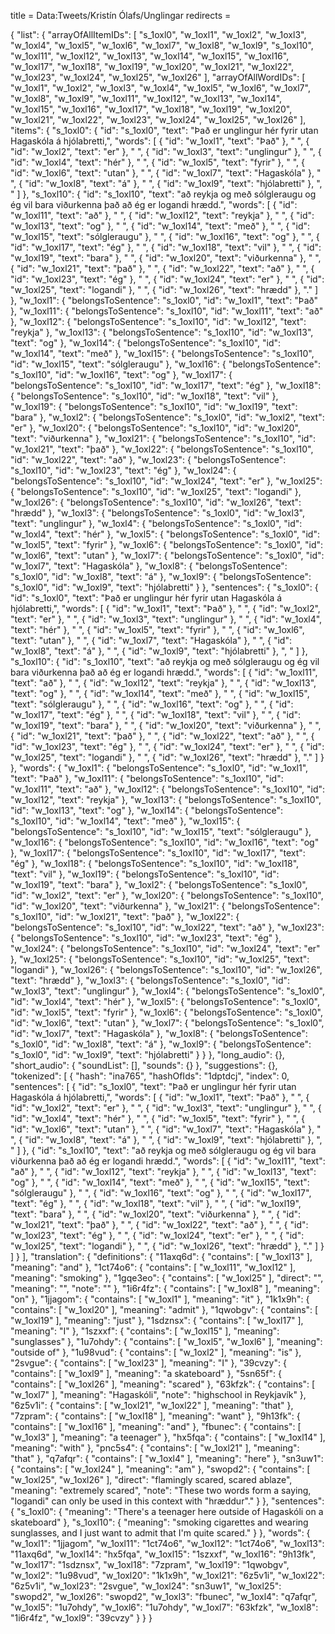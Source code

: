 title = Data:Tweets/Kristín Ólafs/Unglingar
redirects =
>>>>

{
    "list": {
        "arrayOfAllItemIDs": [
            "s_1oxl0",
            "w_1oxl1",
            "w_1oxl2",
            "w_1oxl3",
            "w_1oxl4",
            "w_1oxl5",
            "w_1oxl6",
            "w_1oxl7",
            "w_1oxl8",
            "w_1oxl9",
            "s_1oxl10",
            "w_1oxl11",
            "w_1oxl12",
            "w_1oxl13",
            "w_1oxl14",
            "w_1oxl15",
            "w_1oxl16",
            "w_1oxl17",
            "w_1oxl18",
            "w_1oxl19",
            "w_1oxl20",
            "w_1oxl21",
            "w_1oxl22",
            "w_1oxl23",
            "w_1oxl24",
            "w_1oxl25",
            "w_1oxl26"
        ],
        "arrayOfAllWordIDs": [
            "w_1oxl1",
            "w_1oxl2",
            "w_1oxl3",
            "w_1oxl4",
            "w_1oxl5",
            "w_1oxl6",
            "w_1oxl7",
            "w_1oxl8",
            "w_1oxl9",
            "w_1oxl11",
            "w_1oxl12",
            "w_1oxl13",
            "w_1oxl14",
            "w_1oxl15",
            "w_1oxl16",
            "w_1oxl17",
            "w_1oxl18",
            "w_1oxl19",
            "w_1oxl20",
            "w_1oxl21",
            "w_1oxl22",
            "w_1oxl23",
            "w_1oxl24",
            "w_1oxl25",
            "w_1oxl26"
        ],
        "items": {
            "s_1oxl0": {
                "id": "s_1oxl0",
                "text": "Það er unglingur hér fyrir utan Hagaskóla á hjólabretti,",
                "words": [
                    {
                        "id": "w_1oxl1",
                        "text": "Það"
                    },
                    " ",
                    {
                        "id": "w_1oxl2",
                        "text": "er"
                    },
                    " ",
                    {
                        "id": "w_1oxl3",
                        "text": "unglingur"
                    },
                    " ",
                    {
                        "id": "w_1oxl4",
                        "text": "hér"
                    },
                    " ",
                    {
                        "id": "w_1oxl5",
                        "text": "fyrir"
                    },
                    " ",
                    {
                        "id": "w_1oxl6",
                        "text": "utan"
                    },
                    " ",
                    {
                        "id": "w_1oxl7",
                        "text": "Hagaskóla"
                    },
                    " ",
                    {
                        "id": "w_1oxl8",
                        "text": "á"
                    },
                    " ",
                    {
                        "id": "w_1oxl9",
                        "text": "hjólabretti"
                    },
                    ", "
                ]
            },
            "s_1oxl10": {
                "id": "s_1oxl10",
                "text": "að reykja og með sólgleraugu og ég vil bara viðurkenna það að ég er logandi hrædd.",
                "words": [
                    {
                        "id": "w_1oxl11",
                        "text": "að"
                    },
                    " ",
                    {
                        "id": "w_1oxl12",
                        "text": "reykja"
                    },
                    " ",
                    {
                        "id": "w_1oxl13",
                        "text": "og"
                    },
                    " ",
                    {
                        "id": "w_1oxl14",
                        "text": "með"
                    },
                    " ",
                    {
                        "id": "w_1oxl15",
                        "text": "sólgleraugu"
                    },
                    " ",
                    {
                        "id": "w_1oxl16",
                        "text": "og"
                    },
                    " ",
                    {
                        "id": "w_1oxl17",
                        "text": "ég"
                    },
                    " ",
                    {
                        "id": "w_1oxl18",
                        "text": "vil"
                    },
                    " ",
                    {
                        "id": "w_1oxl19",
                        "text": "bara"
                    },
                    " ",
                    {
                        "id": "w_1oxl20",
                        "text": "viðurkenna"
                    },
                    " ",
                    {
                        "id": "w_1oxl21",
                        "text": "það"
                    },
                    " ",
                    {
                        "id": "w_1oxl22",
                        "text": "að"
                    },
                    " ",
                    {
                        "id": "w_1oxl23",
                        "text": "ég"
                    },
                    " ",
                    {
                        "id": "w_1oxl24",
                        "text": "er"
                    },
                    " ",
                    {
                        "id": "w_1oxl25",
                        "text": "logandi"
                    },
                    " ",
                    {
                        "id": "w_1oxl26",
                        "text": "hrædd"
                    },
                    "."
                ]
            },
            "w_1oxl1": {
                "belongsToSentence": "s_1oxl0",
                "id": "w_1oxl1",
                "text": "Það"
            },
            "w_1oxl11": {
                "belongsToSentence": "s_1oxl10",
                "id": "w_1oxl11",
                "text": "að"
            },
            "w_1oxl12": {
                "belongsToSentence": "s_1oxl10",
                "id": "w_1oxl12",
                "text": "reykja"
            },
            "w_1oxl13": {
                "belongsToSentence": "s_1oxl10",
                "id": "w_1oxl13",
                "text": "og"
            },
            "w_1oxl14": {
                "belongsToSentence": "s_1oxl10",
                "id": "w_1oxl14",
                "text": "með"
            },
            "w_1oxl15": {
                "belongsToSentence": "s_1oxl10",
                "id": "w_1oxl15",
                "text": "sólgleraugu"
            },
            "w_1oxl16": {
                "belongsToSentence": "s_1oxl10",
                "id": "w_1oxl16",
                "text": "og"
            },
            "w_1oxl17": {
                "belongsToSentence": "s_1oxl10",
                "id": "w_1oxl17",
                "text": "ég"
            },
            "w_1oxl18": {
                "belongsToSentence": "s_1oxl10",
                "id": "w_1oxl18",
                "text": "vil"
            },
            "w_1oxl19": {
                "belongsToSentence": "s_1oxl10",
                "id": "w_1oxl19",
                "text": "bara"
            },
            "w_1oxl2": {
                "belongsToSentence": "s_1oxl0",
                "id": "w_1oxl2",
                "text": "er"
            },
            "w_1oxl20": {
                "belongsToSentence": "s_1oxl10",
                "id": "w_1oxl20",
                "text": "viðurkenna"
            },
            "w_1oxl21": {
                "belongsToSentence": "s_1oxl10",
                "id": "w_1oxl21",
                "text": "það"
            },
            "w_1oxl22": {
                "belongsToSentence": "s_1oxl10",
                "id": "w_1oxl22",
                "text": "að"
            },
            "w_1oxl23": {
                "belongsToSentence": "s_1oxl10",
                "id": "w_1oxl23",
                "text": "ég"
            },
            "w_1oxl24": {
                "belongsToSentence": "s_1oxl10",
                "id": "w_1oxl24",
                "text": "er"
            },
            "w_1oxl25": {
                "belongsToSentence": "s_1oxl10",
                "id": "w_1oxl25",
                "text": "logandi"
            },
            "w_1oxl26": {
                "belongsToSentence": "s_1oxl10",
                "id": "w_1oxl26",
                "text": "hrædd"
            },
            "w_1oxl3": {
                "belongsToSentence": "s_1oxl0",
                "id": "w_1oxl3",
                "text": "unglingur"
            },
            "w_1oxl4": {
                "belongsToSentence": "s_1oxl0",
                "id": "w_1oxl4",
                "text": "hér"
            },
            "w_1oxl5": {
                "belongsToSentence": "s_1oxl0",
                "id": "w_1oxl5",
                "text": "fyrir"
            },
            "w_1oxl6": {
                "belongsToSentence": "s_1oxl0",
                "id": "w_1oxl6",
                "text": "utan"
            },
            "w_1oxl7": {
                "belongsToSentence": "s_1oxl0",
                "id": "w_1oxl7",
                "text": "Hagaskóla"
            },
            "w_1oxl8": {
                "belongsToSentence": "s_1oxl0",
                "id": "w_1oxl8",
                "text": "á"
            },
            "w_1oxl9": {
                "belongsToSentence": "s_1oxl0",
                "id": "w_1oxl9",
                "text": "hjólabretti"
            }
        },
        "sentences": {
            "s_1oxl0": {
                "id": "s_1oxl0",
                "text": "Það er unglingur hér fyrir utan Hagaskóla á hjólabretti,",
                "words": [
                    {
                        "id": "w_1oxl1",
                        "text": "Það"
                    },
                    " ",
                    {
                        "id": "w_1oxl2",
                        "text": "er"
                    },
                    " ",
                    {
                        "id": "w_1oxl3",
                        "text": "unglingur"
                    },
                    " ",
                    {
                        "id": "w_1oxl4",
                        "text": "hér"
                    },
                    " ",
                    {
                        "id": "w_1oxl5",
                        "text": "fyrir"
                    },
                    " ",
                    {
                        "id": "w_1oxl6",
                        "text": "utan"
                    },
                    " ",
                    {
                        "id": "w_1oxl7",
                        "text": "Hagaskóla"
                    },
                    " ",
                    {
                        "id": "w_1oxl8",
                        "text": "á"
                    },
                    " ",
                    {
                        "id": "w_1oxl9",
                        "text": "hjólabretti"
                    },
                    ", "
                ]
            },
            "s_1oxl10": {
                "id": "s_1oxl10",
                "text": "að reykja og með sólgleraugu og ég vil bara viðurkenna það að ég er logandi hrædd.",
                "words": [
                    {
                        "id": "w_1oxl11",
                        "text": "að"
                    },
                    " ",
                    {
                        "id": "w_1oxl12",
                        "text": "reykja"
                    },
                    " ",
                    {
                        "id": "w_1oxl13",
                        "text": "og"
                    },
                    " ",
                    {
                        "id": "w_1oxl14",
                        "text": "með"
                    },
                    " ",
                    {
                        "id": "w_1oxl15",
                        "text": "sólgleraugu"
                    },
                    " ",
                    {
                        "id": "w_1oxl16",
                        "text": "og"
                    },
                    " ",
                    {
                        "id": "w_1oxl17",
                        "text": "ég"
                    },
                    " ",
                    {
                        "id": "w_1oxl18",
                        "text": "vil"
                    },
                    " ",
                    {
                        "id": "w_1oxl19",
                        "text": "bara"
                    },
                    " ",
                    {
                        "id": "w_1oxl20",
                        "text": "viðurkenna"
                    },
                    " ",
                    {
                        "id": "w_1oxl21",
                        "text": "það"
                    },
                    " ",
                    {
                        "id": "w_1oxl22",
                        "text": "að"
                    },
                    " ",
                    {
                        "id": "w_1oxl23",
                        "text": "ég"
                    },
                    " ",
                    {
                        "id": "w_1oxl24",
                        "text": "er"
                    },
                    " ",
                    {
                        "id": "w_1oxl25",
                        "text": "logandi"
                    },
                    " ",
                    {
                        "id": "w_1oxl26",
                        "text": "hrædd"
                    },
                    "."
                ]
            }
        },
        "words": {
            "w_1oxl1": {
                "belongsToSentence": "s_1oxl0",
                "id": "w_1oxl1",
                "text": "Það"
            },
            "w_1oxl11": {
                "belongsToSentence": "s_1oxl10",
                "id": "w_1oxl11",
                "text": "að"
            },
            "w_1oxl12": {
                "belongsToSentence": "s_1oxl10",
                "id": "w_1oxl12",
                "text": "reykja"
            },
            "w_1oxl13": {
                "belongsToSentence": "s_1oxl10",
                "id": "w_1oxl13",
                "text": "og"
            },
            "w_1oxl14": {
                "belongsToSentence": "s_1oxl10",
                "id": "w_1oxl14",
                "text": "með"
            },
            "w_1oxl15": {
                "belongsToSentence": "s_1oxl10",
                "id": "w_1oxl15",
                "text": "sólgleraugu"
            },
            "w_1oxl16": {
                "belongsToSentence": "s_1oxl10",
                "id": "w_1oxl16",
                "text": "og"
            },
            "w_1oxl17": {
                "belongsToSentence": "s_1oxl10",
                "id": "w_1oxl17",
                "text": "ég"
            },
            "w_1oxl18": {
                "belongsToSentence": "s_1oxl10",
                "id": "w_1oxl18",
                "text": "vil"
            },
            "w_1oxl19": {
                "belongsToSentence": "s_1oxl10",
                "id": "w_1oxl19",
                "text": "bara"
            },
            "w_1oxl2": {
                "belongsToSentence": "s_1oxl0",
                "id": "w_1oxl2",
                "text": "er"
            },
            "w_1oxl20": {
                "belongsToSentence": "s_1oxl10",
                "id": "w_1oxl20",
                "text": "viðurkenna"
            },
            "w_1oxl21": {
                "belongsToSentence": "s_1oxl10",
                "id": "w_1oxl21",
                "text": "það"
            },
            "w_1oxl22": {
                "belongsToSentence": "s_1oxl10",
                "id": "w_1oxl22",
                "text": "að"
            },
            "w_1oxl23": {
                "belongsToSentence": "s_1oxl10",
                "id": "w_1oxl23",
                "text": "ég"
            },
            "w_1oxl24": {
                "belongsToSentence": "s_1oxl10",
                "id": "w_1oxl24",
                "text": "er"
            },
            "w_1oxl25": {
                "belongsToSentence": "s_1oxl10",
                "id": "w_1oxl25",
                "text": "logandi"
            },
            "w_1oxl26": {
                "belongsToSentence": "s_1oxl10",
                "id": "w_1oxl26",
                "text": "hrædd"
            },
            "w_1oxl3": {
                "belongsToSentence": "s_1oxl0",
                "id": "w_1oxl3",
                "text": "unglingur"
            },
            "w_1oxl4": {
                "belongsToSentence": "s_1oxl0",
                "id": "w_1oxl4",
                "text": "hér"
            },
            "w_1oxl5": {
                "belongsToSentence": "s_1oxl0",
                "id": "w_1oxl5",
                "text": "fyrir"
            },
            "w_1oxl6": {
                "belongsToSentence": "s_1oxl0",
                "id": "w_1oxl6",
                "text": "utan"
            },
            "w_1oxl7": {
                "belongsToSentence": "s_1oxl0",
                "id": "w_1oxl7",
                "text": "Hagaskóla"
            },
            "w_1oxl8": {
                "belongsToSentence": "s_1oxl0",
                "id": "w_1oxl8",
                "text": "á"
            },
            "w_1oxl9": {
                "belongsToSentence": "s_1oxl0",
                "id": "w_1oxl9",
                "text": "hjólabretti"
            }
        }
    },
    "long_audio": {},
    "short_audio": {
        "soundList": [],
        "sounds": {}
    },
    "suggestions": {},
    "tokenized": [
        {
            "hash": "ina765",
            "hashOfIds": "1dptdcj",
            "index": 0,
            "sentences": [
                {
                    "id": "s_1oxl0",
                    "text": "Það er unglingur hér fyrir utan Hagaskóla á hjólabretti,",
                    "words": [
                        {
                            "id": "w_1oxl1",
                            "text": "Það"
                        },
                        " ",
                        {
                            "id": "w_1oxl2",
                            "text": "er"
                        },
                        " ",
                        {
                            "id": "w_1oxl3",
                            "text": "unglingur"
                        },
                        " ",
                        {
                            "id": "w_1oxl4",
                            "text": "hér"
                        },
                        " ",
                        {
                            "id": "w_1oxl5",
                            "text": "fyrir"
                        },
                        " ",
                        {
                            "id": "w_1oxl6",
                            "text": "utan"
                        },
                        " ",
                        {
                            "id": "w_1oxl7",
                            "text": "Hagaskóla"
                        },
                        " ",
                        {
                            "id": "w_1oxl8",
                            "text": "á"
                        },
                        " ",
                        {
                            "id": "w_1oxl9",
                            "text": "hjólabretti"
                        },
                        ", "
                    ]
                },
                {
                    "id": "s_1oxl10",
                    "text": "að reykja og með sólgleraugu og ég vil bara viðurkenna það að ég er logandi hrædd.",
                    "words": [
                        {
                            "id": "w_1oxl11",
                            "text": "að"
                        },
                        " ",
                        {
                            "id": "w_1oxl12",
                            "text": "reykja"
                        },
                        " ",
                        {
                            "id": "w_1oxl13",
                            "text": "og"
                        },
                        " ",
                        {
                            "id": "w_1oxl14",
                            "text": "með"
                        },
                        " ",
                        {
                            "id": "w_1oxl15",
                            "text": "sólgleraugu"
                        },
                        " ",
                        {
                            "id": "w_1oxl16",
                            "text": "og"
                        },
                        " ",
                        {
                            "id": "w_1oxl17",
                            "text": "ég"
                        },
                        " ",
                        {
                            "id": "w_1oxl18",
                            "text": "vil"
                        },
                        " ",
                        {
                            "id": "w_1oxl19",
                            "text": "bara"
                        },
                        " ",
                        {
                            "id": "w_1oxl20",
                            "text": "viðurkenna"
                        },
                        " ",
                        {
                            "id": "w_1oxl21",
                            "text": "það"
                        },
                        " ",
                        {
                            "id": "w_1oxl22",
                            "text": "að"
                        },
                        " ",
                        {
                            "id": "w_1oxl23",
                            "text": "ég"
                        },
                        " ",
                        {
                            "id": "w_1oxl24",
                            "text": "er"
                        },
                        " ",
                        {
                            "id": "w_1oxl25",
                            "text": "logandi"
                        },
                        " ",
                        {
                            "id": "w_1oxl26",
                            "text": "hrædd"
                        },
                        "."
                    ]
                }
            ]
        }
    ],
    "translation": {
        "definitions": {
            "11axq6d": {
                "contains": [
                    "w_1oxl13"
                ],
                "meaning": "and"
            },
            "1ct74o6": {
                "contains": [
                    "w_1oxl11",
                    "w_1oxl12"
                ],
                "meaning": "smoking"
            },
            "1gqe3eo": {
                "contains": [
                    "w_1oxl25"
                ],
                "direct": "",
                "meaning": "",
                "note": ""
            },
            "1i6r4fz": {
                "contains": [
                    "w_1oxl8"
                ],
                "meaning": "on"
            },
            "1jjagom": {
                "contains": [
                    "w_1oxl1"
                ],
                "meaning": "it"
            },
            "1k1x9h": {
                "contains": [
                    "w_1oxl20"
                ],
                "meaning": "admit"
            },
            "1qwobgv": {
                "contains": [
                    "w_1oxl19"
                ],
                "meaning": "just"
            },
            "1sdznsx": {
                "contains": [
                    "w_1oxl17"
                ],
                "meaning": "I"
            },
            "1szxxf": {
                "contains": [
                    "w_1oxl15"
                ],
                "meaning": "sunglasses"
            },
            "1u7ohdy": {
                "contains": [
                    "w_1oxl5",
                    "w_1oxl6"
                ],
                "meaning": "outside of"
            },
            "1u98vud": {
                "contains": [
                    "w_1oxl2"
                ],
                "meaning": "is"
            },
            "2svgue": {
                "contains": [
                    "w_1oxl23"
                ],
                "meaning": "I"
            },
            "39cvzy": {
                "contains": [
                    "w_1oxl9"
                ],
                "meaning": "a skateboard"
            },
            "5sn65f": {
                "contains": [
                    "w_1oxl26"
                ],
                "meaning": "scared"
            },
            "63kfzk": {
                "contains": [
                    "w_1oxl7"
                ],
                "meaning": "Hagaskóli",
                "note": "highschool in Reykjavík"
            },
            "6z5v1i": {
                "contains": [
                    "w_1oxl21",
                    "w_1oxl22"
                ],
                "meaning": "that"
            },
            "7zpram": {
                "contains": [
                    "w_1oxl18"
                ],
                "meaning": "want"
            },
            "9h13fk": {
                "contains": [
                    "w_1oxl16"
                ],
                "meaning": "and"
            },
            "fbunec": {
                "contains": [
                    "w_1oxl3"
                ],
                "meaning": "a teenager"
            },
            "hx5fqa": {
                "contains": [
                    "w_1oxl14"
                ],
                "meaning": "with"
            },
            "pnc5s4": {
                "contains": [
                    "w_1oxl21"
                ],
                "meaning": "that"
            },
            "q7afqr": {
                "contains": [
                    "w_1oxl4"
                ],
                "meaning": "here"
            },
            "sn3uw1": {
                "contains": [
                    "w_1oxl24"
                ],
                "meaning": "am"
            },
            "swopd2": {
                "contains": [
                    "w_1oxl25",
                    "w_1oxl26"
                ],
                "direct": "flamingly scared, scared ablaze",
                "meaning": "extremely scared",
                "note": "These two words form a saying, \"logandi\" can only be used in this context with \"hræddur\"."
            }
        },
        "sentences": {
            "s_1oxl0": {
                "meaning": "There's a teenager here outside of Hagaskóli on a skateboard"
            },
            "s_1oxl10": {
                "meaning": "smoking cigarettes and wearing sunglasses, and I just want to admit that I'm quite scared."
            }
        },
        "words": {
            "w_1oxl1": "1jjagom",
            "w_1oxl11": "1ct74o6",
            "w_1oxl12": "1ct74o6",
            "w_1oxl13": "11axq6d",
            "w_1oxl14": "hx5fqa",
            "w_1oxl15": "1szxxf",
            "w_1oxl16": "9h13fk",
            "w_1oxl17": "1sdznsx",
            "w_1oxl18": "7zpram",
            "w_1oxl19": "1qwobgv",
            "w_1oxl2": "1u98vud",
            "w_1oxl20": "1k1x9h",
            "w_1oxl21": "6z5v1i",
            "w_1oxl22": "6z5v1i",
            "w_1oxl23": "2svgue",
            "w_1oxl24": "sn3uw1",
            "w_1oxl25": "swopd2",
            "w_1oxl26": "swopd2",
            "w_1oxl3": "fbunec",
            "w_1oxl4": "q7afqr",
            "w_1oxl5": "1u7ohdy",
            "w_1oxl6": "1u7ohdy",
            "w_1oxl7": "63kfzk",
            "w_1oxl8": "1i6r4fz",
            "w_1oxl9": "39cvzy"
        }
    }
}